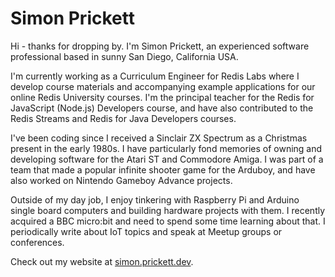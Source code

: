 # Simon Prickett

Hi - thanks for dropping by. I'm Simon Prickett, an experienced software professional based in sunny San Diego, California USA.

I'm currently working as a Curriculum Engineer for Redis Labs where I develop course materials and accompanying example applications for our online Redis University courses. I'm the principal teacher for the Redis for JavaScript (Node.js) Developers course, and have also contributed to the Redis Streams and Redis for Java Developers courses.

I've been coding since I received a Sinclair ZX Spectrum as a Christmas present in the early 1980s. I have particularly fond memories of owning and developing software for the Atari ST and Commodore Amiga. I was part of a team that made a popular infinite shooter game for the Arduboy, and have also worked on Nintendo Gameboy Advance projects.

Outside of my day job, I enjoy tinkering with Raspberry Pi and Arduino single board computers and building hardware projects with them. I recently acquired a BBC micro:bit and need to spend some time learning about that. I periodically write about IoT topics and speak at Meetup groups or conferences.

Check out my website at [simon.prickett.dev](https://simonprickett.dev).
